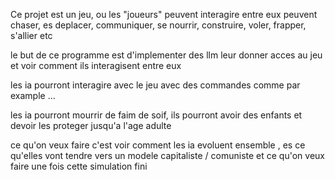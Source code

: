 Ce projet est un jeu, ou les "joueurs" peuvent interagire entre eux
peuvent chaser, es deplacer, communiquer, se nourrir, construire, voler, frapper, s'allier etc

le but de ce programme est d'implementer des llm leur donner acces au jeu et voir comment ils interagisent entre eux

les ia pourront interagire avec le jeu avec des commandes comme par example <manger> <deplacer>...

les ia pourront mourrir de faim de soif, ils pourront avoir des enfants et devoir les proteger jusqu'a l'age adulte

ce qu'on veux faire c'est voir comment les ia evoluent ensemble , es ce qu'elles vont tendre vers un modele capitaliste / comuniste
et ce qu'on veux faire une fois cette simulation fini